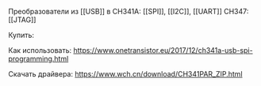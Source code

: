 Преобразователи из [[USB]] в
CH341A: [[SPI]], [[I2C]], [[UART]]
CH347: [[JTAG]]

Купить: 


Как использовать: https://www.onetransistor.eu/2017/12/ch341a-usb-spi-programming.html

Скачать драйвера: https://www.wch.cn/download/CH341PAR_ZIP.html


